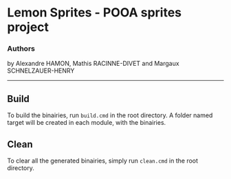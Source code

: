 # Lemon Sprites - POOA sprites project

### Authors

by Alexandre HAMON, Mathis RACINNE-DIVET and Margaux SCHNELZAUER-HENRY

---

## Build
To build the binairies, run `build.cmd` in the root directory.
A folder named target will be created in each module, with the binairies.

## Clean
To clear all the generated binairies, simply run `clean.cmd` in the root directory.